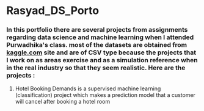 # Rasyad_DS_Porto

### In this portfolio there are several projects from assignments regarding data science and machine learning when I attended Purwadhika's class. most of the datasets are obtained from [kaggle.com](https://www.kaggle.com/) site and are of CSV type because the projects that I work on as areas exercise and as a simulation reference when in the real industry so that they seem realistic. Here are the projects :

1.  Hotel Booking Demands
is a supervised machine learning (classification) project which makes a prediction model that a customer will cancel after booking a hotel room
